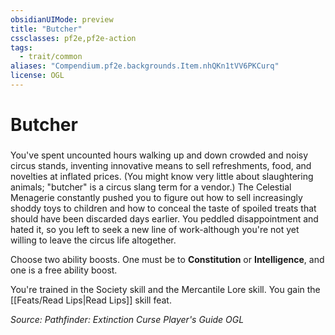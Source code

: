 ```yaml
---
obsidianUIMode: preview
title: "Butcher"
cssclasses: pf2e,pf2e-action
tags:
  - trait/common
aliases: "Compendium.pf2e.backgrounds.Item.nhQKn1tVV6PKCurq"
license: OGL
---
```

# Butcher

### 






You've spent uncounted hours walking up and down crowded and noisy circus stands, inventing innovative means to sell refreshments, food, and novelties at inflated prices. (You might know very little about slaughtering animals; "butcher" is a circus slang term for a vendor.) The Celestial Menagerie constantly pushed you to figure out how to sell increasingly shoddy toys to children and how to conceal the taste of spoiled treats that should have been discarded days earlier. You peddled disappointment and hated it, so you left to seek a new line of work-although you're not yet willing to leave the circus life altogether.

Choose two ability boosts. One must be to **Constitution** or **Intelligence**, and one is a free ability boost.

You're trained in the Society skill and the Mercantile Lore skill. You gain the [[Feats/Read Lips|Read Lips]] skill feat.

*Source: Pathfinder: Extinction Curse Player's Guide*
*OGL*